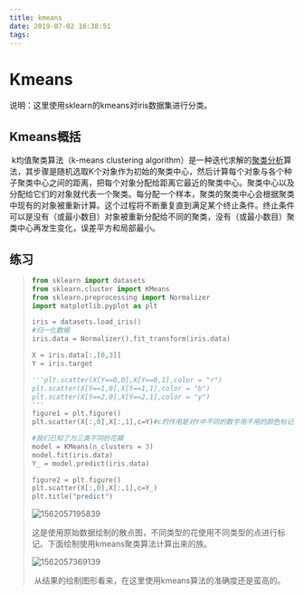 ```yaml
---
title: kmeans
date: 2019-07-02 16:38:51
tags:
---
```




# Kmeans

说明：这里使用sklearn的kmeans对iris数据集进行分类。

## Kmeans概括

​	k均值聚类算法（k-means clustering algorithm）是一种迭代求解的[聚类分析](https://baike.baidu.com/item/聚类分析/3450227)算法，其步骤是随机选取K个对象作为初始的聚类中心，然后计算每个对象与各个种子聚类中心之间的距离，把每个对象分配给距离它最近的聚类中心。聚类中心以及分配给它们的对象就代表一个聚类。每分配一个样本，聚类的聚类中心会根据聚类中现有的对象被重新计算。这个过程将不断重复直到满足某个终止条件。终止条件可以是没有（或最小数目）对象被重新分配给不同的聚类，没有（或最小数目）聚类中心再发生变化，误差平方和局部最小。

## 练习

> ```python
> from sklearn import datasets
> from sklearn.cluster import KMeans
> from sklearn.preprocessing import Normalizer
> import matplotlib.pyplot as plt
> 
> iris = datasets.load_iris()
> #归一化数据
> iris.data = Normalizer().fit_transform(iris.data)
> 
> X = iris.data[:,[0,3]]
> Y = iris.target
> 
> '''plt.scatter(X[Y==0,0],X[Y==0,1],color = "r")
> plt.scatter(X[Y==1,0],X[Y==1,1],color = "b")
> plt.scatter(X[Y==2,0],X[Y==2,1],color = "y")
> '''
> figure1 = plt.figure()
> plt.scatter(X[:,0],X[:,1],c=Y)#c的作用是对Y中不同的数字用不用的颜色标记，和上面的注释效果相同
> 
> #我们已知了为三类不同的花瓣
> model = KMeans(n_clusters = 3)
> model.fit(iris.data)
> Y_ = model.predict(iris.data)
> 
> figure2 = plt.figure()
> plt.scatter(X[:,0],X[:,1],c=Y_)
> plt.title("predict")
> ```
>
> ![1562057195839](/kmeans/1562057195839.png)
>
> 这是使用原始数据绘制的散点图，不同类型的花使用不同类型的点进行标记。下面绘制使用kmeans聚类算法计算出来的族。
>
> ![1562057369139](/kmeans/1562057369139.png)
>
> ​	从结果的绘制图形看来，在这里使用kmeans算法的准确度还是蛮高的。